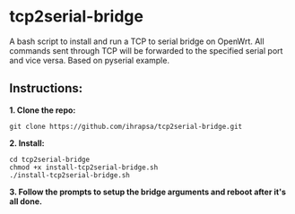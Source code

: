 # tcp2serial-bridge
 A bash script to install and run a TCP to serial bridge on OpenWrt. All commands sent through TCP will be forwarded to the specified serial port and vice versa. Based on pyserial example.
 
 ## Instructions:
 
 **1. Clone the repo:**
```
git clone https://github.com/ihrapsa/tcp2serial-bridge.git
```
 **2. Install:**
```
cd tcp2serial-bridge
chmod +x install-tcp2serial-bridge.sh
./install-tcp2serial-bridge.sh
```
 **3. Follow the prompts to setup the bridge arguments and reboot after it's all done.**
